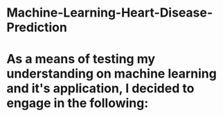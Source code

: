 # Machine-Learning-Heart-Disease-Prediction
# As a means of testing my understanding on machine learning and it's application, I decided to engage in the following:
